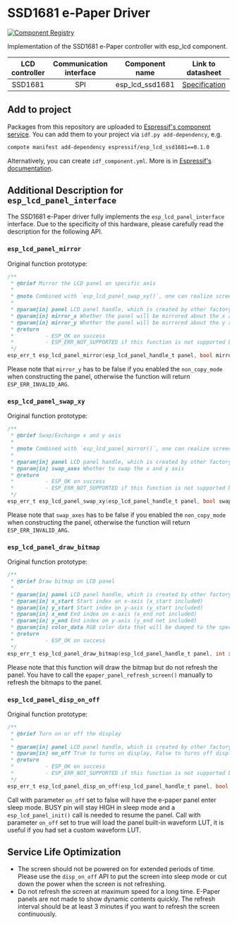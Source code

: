 # SSD1681 e-Paper Driver

[![Component Registry](https://components.espressif.com/components/espressif/esp_lcd_ssd1681/badge.svg)](https://components.espressif.com/components/espressif/esp_lcd_ssd1681)

Implementation of the SSD1681 e-Paper controller with esp_lcd component.

| LCD controller | Communication interface | Component name | Link to datasheet |
| :------------: | :---------------------: | :------------: | :---------------: |
| SSD1681        | SPI                     | esp_lcd_ssd1681| [Specification](https://cdn-learn.adafruit.com/assets/assets/000/099/573/original/SSD1681.pdf) |

## Add to project

Packages from this repository are uploaded to [Espressif's component service](https://components.espressif.com/).
You can add them to your project via `idf.py add-dependency`, e.g.

```bash
compote manifest add-dependency espressif/esp_lcd_ssd1681==0.1.0
```

Alternatively, you can create `idf_component.yml`. More is in [Espressif's documentation](https://docs.espressif.com/projects/esp-idf/en/latest/esp32/api-guides/tools/idf-component-manager.html).

## Additional Description for `esp_lcd_panel_interface`

The SSD1681 e-Paper driver fully implements the `esp_lcd_panel_interface` interface. Due to the specificity of this hardware, please carefully read the description for the following API.

### `esp_lcd_panel_mirror`

Original function prototype:
```c
/**
 * @brief Mirror the LCD panel on specific axis
 *
 * @note Combined with `esp_lcd_panel_swap_xy()`, one can realize screen rotation
 *
 * @param[in] panel LCD panel handle, which is created by other factory API like `esp_lcd_new_panel_st7789()`
 * @param[in] mirror_x Whether the panel will be mirrored about the x axis
 * @param[in] mirror_y Whether the panel will be mirrored about the y axis
 * @return
 *          - ESP_OK on success
 *          - ESP_ERR_NOT_SUPPORTED if this function is not supported by the panel
 */
esp_err_t esp_lcd_panel_mirror(esp_lcd_panel_handle_t panel, bool mirror_x, bool mirror_y);
```
Please note that `mirror_y` has to be false if you enabled the `non_copy_mode` when constructing the panel, otherwise the function will return `ESP_ERR_INVALID_ARG`.

### `esp_lcd_panel_swap_xy`

Original function prototype:
```c
/**
 * @brief Swap/Exchange x and y axis
 *
 * @note Combined with `esp_lcd_panel_mirror()`, one can realize screen rotation
 *
 * @param[in] panel LCD panel handle, which is created by other factory API like `esp_lcd_new_panel_st7789()`
 * @param[in] swap_axes Whether to swap the x and y axis
 * @return
 *          - ESP_OK on success
 *          - ESP_ERR_NOT_SUPPORTED if this function is not supported by the panel
 */
esp_err_t esp_lcd_panel_swap_xy(esp_lcd_panel_handle_t panel, bool swap_axes);
```
Please note that `swap_axes` has to be false if you enabled the `non_copy_mode` when constructing the panel, otherwise the function will return `ESP_ERR_INVALID_ARG`.

### `esp_lcd_panel_draw_bitmap`

Original function prototype:
```c
/**
 * @brief Draw bitmap on LCD panel
 *
 * @param[in] panel LCD panel handle, which is created by other factory API like `esp_lcd_new_panel_st7789()`
 * @param[in] x_start Start index on x-axis (x_start included)
 * @param[in] y_start Start index on y-axis (y_start included)
 * @param[in] x_end End index on x-axis (x_end not included)
 * @param[in] y_end End index on y-axis (y_end not included)
 * @param[in] color_data RGB color data that will be dumped to the specific window range
 * @return
 *          - ESP_OK on success
 */
esp_err_t esp_lcd_panel_draw_bitmap(esp_lcd_panel_handle_t panel, int x_start, int y_start, int x_end, int y_end, const void *color_data);
```
Please note that this function will draw the bitmap but do not refresh the panel. You have to call the `epaper_panel_refresh_screen()` manually to refresh the bitmaps to the panel.


### `esp_lcd_panel_disp_on_off`

Original function prototype:
```c
/**
 * @brief Turn on or off the display
 *
 * @param[in] panel LCD panel handle, which is created by other factory API like `esp_lcd_new_panel_st7789()`
 * @param[in] on_off True to turns on display, False to turns off display
 * @return
 *          - ESP_OK on success
 *          - ESP_ERR_NOT_SUPPORTED if this function is not supported by the panel
 */
esp_err_t esp_lcd_panel_disp_on_off(esp_lcd_panel_handle_t panel, bool on_off);
```
Call with parameter `on_off` set to false will have the e-paper panel enter sleep mode. BUSY pin will stay HIGH in sleep mode and a `esp_lcd_panel_init()` call is needed to resume the panel. Call with parameter `on_off` set to true will load the panel built-in waveform LUT, it is useful if you had set a custom waveform LUT.

## Service Life Optimization

- The screen should not be powered on for extended periods of time. Please use the `disp_on_off` API to put the screen into sleep mode or cut down the power when the screen is not refreshing.
- Do not refresh the screen at maximum speed for a long time. E-Paper panels are not made to show dynamic contents quickly. The refresh interval should be at least 3 minutes if you want to refresh the screen continuously.